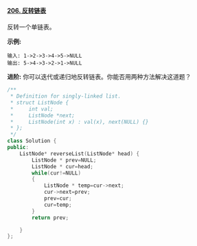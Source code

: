 #### [206. 反转链表](https://leetcode-cn.com/problems/reverse-linked-list/)

反转一个单链表。

**示例:**

```
输入: 1->2->3->4->5->NULL
输出: 5->4->3->2->1->NULL
```

**进阶:**
 你可以迭代或递归地反转链表。你能否用两种方法解决这道题？

```C++
/**
 * Definition for singly-linked list.
 * struct ListNode {
 *     int val;
 *     ListNode *next;
 *     ListNode(int x) : val(x), next(NULL) {}
 * };
 */
class Solution {
public:
    ListNode* reverseList(ListNode* head) {
        ListNode * prev=NULL;
        ListNode * cur=head;
        while(cur!=NULL)
        {
            ListNode * temp=cur->next;
            cur->next=prev;
            prev=cur;
            cur=temp;
        }
        return prev;

    }
};
```

